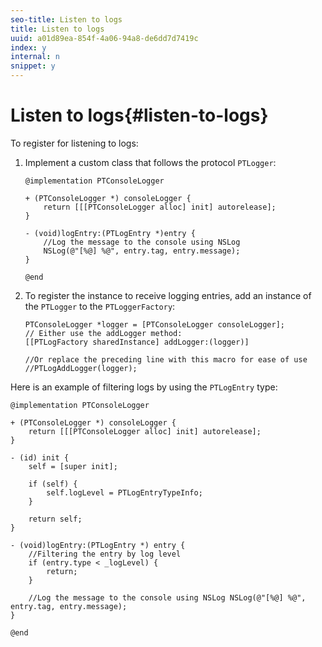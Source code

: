 ```yaml
---
seo-title: Listen to logs
title: Listen to logs
uuid: a01d89ea-854f-4a06-94a8-de6dd7d7419c
index: y
internal: n
snippet: y
---
```


# Listen to logs{#listen-to-logs}

 To register for listening to logs: 
1. Implement a custom class that follows the protocol `PTLogger`:

   ```
   @implementation PTConsoleLogger 
    
   + (PTConsoleLogger *) consoleLogger { 
       return [[[PTConsoleLogger alloc] init] autorelease]; 
   } 
    
   - (void)logEntry:(PTLogEntry *)entry { 
       //Log the message to the console using NSLog  
       NSLog(@"[%@] %@", entry.tag, entry.message); 
   } 
    
   @end
   ```

1. To register the instance to receive logging entries, add an instance of the `PTLogger` to the `PTLoggerFactory`:

   ```
   PTConsoleLogger *logger = [PTConsoleLogger consoleLogger]; 
   // Either use the addLogger method: 
   [[PTLogFactory sharedInstance] addLogger:(logger)] 
    
   //Or replace the preceding line with this macro for ease of use 
   //PTLogAddLogger(logger); 
   
   ```

<!--<a id="example_3738B5A8B4C048D28695E62297CF39E3"></a>-->

Here is an example of filtering logs by using the `PTLogEntry` type: 

```
@implementation PTConsoleLogger 
 
+ (PTConsoleLogger *) consoleLogger { 
    return [[[PTConsoleLogger alloc] init] autorelease]; 
} 
 
- (id) init { 
    self = [super init]; 
 
    if (self) { 
        self.logLevel = PTLogEntryTypeInfo; 
    } 
 
    return self; 
} 
 
- (void)logEntry:(PTLogEntry *) entry { 
    //Filtering the entry by log level  
    if (entry.type < _logLevel) { 
        return; 
    } 
 
    //Log the message to the console using NSLog NSLog(@"[%@] %@", entry.tag, entry.message); 
} 
 
@end
```

